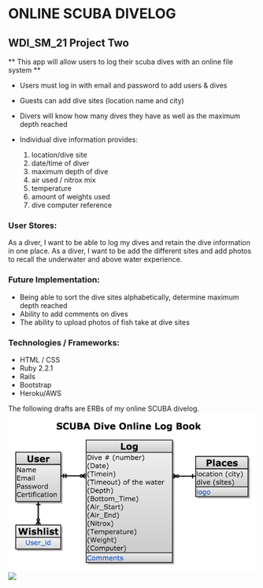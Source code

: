 # ONLINE SCUBA DIVELOG

## WDI_SM_21 Project Two

** This app will allow users to log their scuba dives with an online file system **

* Users must log in with email and password to add users & dives

* Guests can add dive sites (location name and city)

* Divers will know how many dives they have as well as the maximum depth reached

* Individual dive information provides:
  1. location/dive site
  2. date/time of diver
  3. maximum depth of dive
  4. air used / nitrox mix
  5. temperature
  6. amount of weights used
  7. dive computer reference


### User Stores:

As a diver, I want to be able to log my dives and retain the dive information in one place.
As a diver, I want to be add the different sites and add photos to recall the underwater and above water experience.

### Future Implementation:

* Being able to sort the dive sites alphabetically, determine maximum depth reached
* Ability to add comments on dives
* The ability to upload photos of fish take at dive sites

### Technologies / Frameworks:

* HTML / CSS
* Ruby 2.2.1
* Rails
* Bootstrap
* Heroku/AWS

The following drafts are ERBs of my online SCUBA divelog.
![](/app/assets/images/logbook.png)![](/assets/images/wireframe.jpg)
